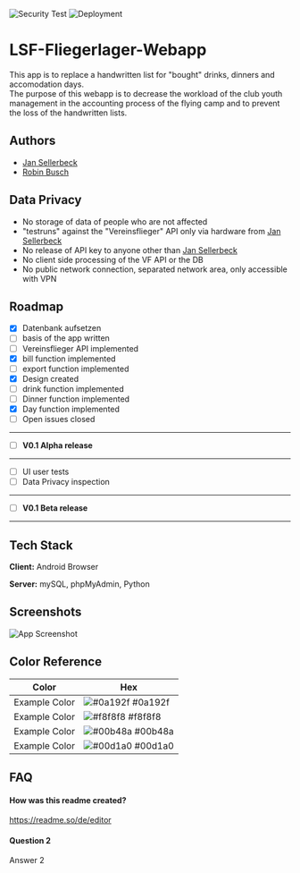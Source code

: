 ![Security Test](https://github.com/henry4711lp/LSF-Fliegerlager-Webapp/actions/workflows/codeql-analysis.yml/badge.svg) ![Deployment](https://github.com/henry4711lp/LSF-Fliegerlager-Webapp/actions/workflows/python-publish.yml/badge.svg) 
# LSF-Fliegerlager-Webapp

This app is to replace a handwritten list for "bought" drinks, dinners and accomodation days.  
The purpose of this webapp is to decrease the workload of the club youth management in the accounting process of the flying camp and to prevent the loss of the handwritten lists.


## Authors

- [Jan Sellerbeck](https://www.github.com/henry4711lp)
- [Robin Busch](https://www.github.com/rbn-de)


## Data Privacy
- No storage of data of people who are not affected
- "testruns" against the "Vereinsflieger" API only via hardware from [Jan Sellerbeck](https://www.github.com/henry4711lp)
- No release of API key to anyone other than [Jan Sellerbeck](https://www.github.com/henry4711lp)
- No client side processing of the VF API or the DB
- No public network connection, separated network area, only accessible with VPN

## Roadmap

- [X]  Datenbank aufsetzen
- [ ]  basis of the app written
- [ ]  Vereinsflieger API implemented
- [X]  bill function implemented
- [ ]  export function implemented
- [X]  Design created
- [ ]  drink function implemented
- [ ]  Dinner function implemented
- [X]  Day function implemented
- [ ]  Open issues closed
------------------------------------
- [ ] **V0.1 Alpha release**
------------------------------------
- [ ] UI user tests
- [ ] Data Privacy inspection
------------------------------------
- [ ] **V0.1 Beta release**
------------------------------------

## Tech Stack

**Client:** Android Browser

**Server:** mySQL, phpMyAdmin, Python


## Screenshots

![App Screenshot](https://via.placeholder.com/468x300?text=App+Screenshot+Here)

## Color Reference

| Color             | Hex                                                                |
| ----------------- | ------------------------------------------------------------------ |
| Example Color | ![#0a192f](https://via.placeholder.com/10/0a192f?text=+) #0a192f |
| Example Color | ![#f8f8f8](https://via.placeholder.com/10/f8f8f8?text=+) #f8f8f8 |
| Example Color | ![#00b48a](https://via.placeholder.com/10/00b48a?text=+) #00b48a |
| Example Color | ![#00d1a0](https://via.placeholder.com/10/00b48a?text=+) #00d1a0 |


## FAQ

#### How was this readme created?

https://readme.so/de/editor

#### Question 2

Answer 2


